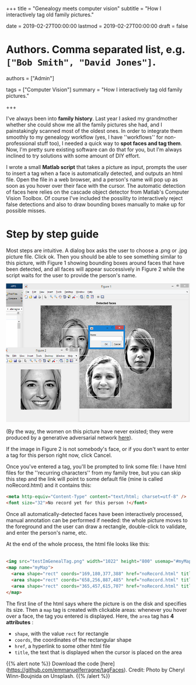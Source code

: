 +++
title = "Genealogy meets computer vision"
subtitle = "How I interactively tag old family pictures."

date = 2019-02-27T00:00:00
lastmod = 2019-02-27T00:00:00
draft = false

# Authors. Comma separated list, e.g. `["Bob Smith", "David Jones"]`.
authors = ["Admin"]

tags = ["Computer Vision"]
summary = "How I interactively tag old family pictures."

+++

I've always been into **family history**. Last year I asked my grandmother whether she could show me all the family pictures she had, and I painstakingly scanned most of the oldest ones. In order to integrate them smoothly to my genealogy workflow (yes, I have ''workflows'' for non-professional stuff too), I needed a quick way to **spot faces and tag them**. Now, I'm pretty sure existing software can do that for you, but I'm always inclined to try solutions with some amount of DIY effort. 


I wrote a small **Matlab script** that takes a picture as input, prompts the user to insert a tag when a face is automatically detected, and outputs an html file. Open the file in a web browser, and a person's name will pop up as soon as you hover over their face with the cursor. The automatic detection of faces here relies on the cascade object detector from Matlab's Computer Vision Toolbox. Of course I've included the possility to interactively reject false detections and also to draw bounding boxes manually to make up for possible misses.

# Step by step guide

Most steps are intuitive. A dialog box asks the user to choose a .png or .jpg picture file. Click ok. Then you should be able to see something similar to this picture, with Figure 1 showing bounding boxes around faces that have been detected, and all faces will appear successively in Figure 2 while the script waits for the user to provide the person's name. 

![genealogy](step01.png)

(By the way, the women on this picture have never existed; they were produced by a generative adversarial network [here](https://thispersondoesnotexist.com/)).

If the image in Figure 2 is not somebody's face, or if you don't want to enter a tag for this person right now, click Cancel. 

Once you've entered a tag, you'll be prompted to link some file: I have html files for the ''recurring characters'' from my family tree, but you can skip this step and the link will point to some default file (mine is called noRecord.html) and it contains this:
```html
<meta http-equiv="Content-Type" content="text/html; charset=utf-8" />
<font size="32">No record yet for this person !</font>
```

Once all automatically-detected faces have been interactively processed, manual annotation can be performed if needed: the whole picture moves to the foreground and the user can draw a rectangle, double-click to validate, and enter the person's name, etc. 

At the end of the whole process, the html file looks like this:

```html

<img src="testImGenealTag.png" width="1022" height="800" usemap="#myMap">
<map name="myMap">
  <area shape="rect" coords="169,180,377,388" href="noRecord.html" title="PERSON01">
  <area shape="rect" coords="658,256,887,485" href="noRecord.html" title="PERSON02">
  <area shape="rect" coords="365,457,615,707" href="noRecord.html" title="PERSON03">
</map>
```

The first line of the html says where the picture is on the disk and specifies its size. Then a `map` tag is created with clickable areas: whenever you hover over a face, the tag you entered is displayed. Here, the `area` tag has **4 attributes** : 

- `shape`, with the value `rect` for rectangle
- `coords`, the coordinates of the rectangular shape
- `href`, a hyperlink to some other html file
- `title`, the text that is displayed when the cursor is placed on the area


{{% alert note %}}
Download the code [here] (https://github.com/emmanuelferragne/tagFaces). 
Credit: Photo by Cheryl Winn-Boujnida on Unsplash.
{{% /alert %}}
